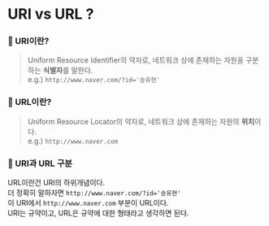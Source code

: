 # URI vs URL ?

### 🎯 URI이란?
> Uniform Resource Identifier의 약자로, 네트워크 상에 존재하는 자원을 구분하는 **식별자**를 말한다.<br>
e.g.) `http://www.naver.com/?id='송유현'`


### 🎯 URL이란?
> Uniform Resource Locator의 약자로, 네트워크 상에 존재하는 자원의 **위치**이다.<br>
e.g.) `http://www.naver.com`


### 🎯 URI과 URL 구분
URL이란건 URI의 하위개념이다.<br>
더 정확히 말하자면
`http://www.naver.com/?id='송유현'`<br>
이 URI에서 `http://www.naver.com` 부분이 URL이다.
<br>
URI는 규약이고, URL은 규약에 대한 형태라고 생각하면 된다.
